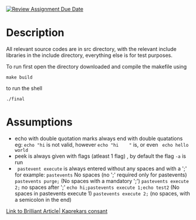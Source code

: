 [![Review Assignment Due Date](https://classroom.github.com/assets/deadline-readme-button-24ddc0f5d75046c5622901739e7c5dd533143b0c8e959d652212380cedb1ea36.svg)](https://classroom.github.com/a/76mHqLr5)
# Description
All relevant source codes are in src directory, with the relevant include libraries in the include directory, everything else is for test purposes.

To run first open the directory downloaded and compile the makefile using
```
make build
```
to run the shell
```
./final
```
# Assumptions
- echo with double quotation marks always end with double quatations
  eg: ``` echo "hi ``` is not valid, however ``` echo "hi    " ``` is, or even ``` echo hello       world```
- peek is always given with flags (atleast 1 flag) , by default the flag ```-a``` is run
- ``` pastevent execute``` is always entered without any spaces and with a ';' for example:
    ```pastevents``` No spaces (no ';' required only for pastevents)
    ```pastevents purge;``` (No spaces with a mandatory ';')
    ```pastevents execute 2;``` no spaces after ';' 
    ```echo hi;pastevents execute 1;echo test2``` (No spaces in pastevents execute 1)
    ```pastevents execute 2;``` (no spaces, with a semicolon in the end)
   
[Link to Brilliant Article| Kaprekars consant](https://brilliant.org/wiki/kaprekars-constant/#:~:text=Kaprekar%20constant,%20or%206174,%20is,arrive%20at%20the%20number%206174.)
